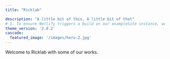 ```yaml
---
title: "Ricklab"

description: "A little bit of this, A little bit of that"
# 1. To ensure Netlify triggers a build on our exampleSite instance, we need to change a file in the exampleSite directory.
theme_version: '2.8.2'
cascade:
  featured_image: '/images/hero-2.jpg'
---
```


Welcome to Ricklab with some of our works.
<!-- <i class="fas fa-heart"></i> -->

